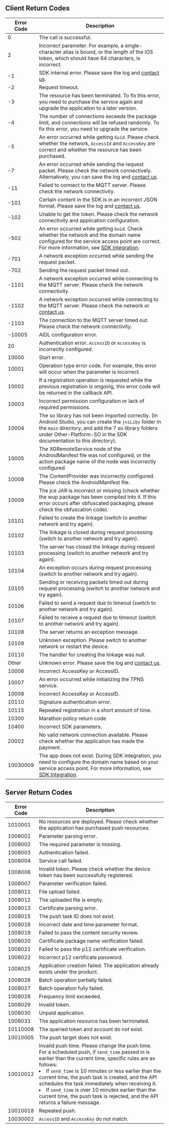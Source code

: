 ## Client Return Codes


| Error Code | Description |
|---|---|
| 0 | The call is successful. |
| 2 | Incorrect parameter. For example, a single-character alias is bound, or the length of the iOS token, which should have 64 characters, is incorrect. |
| -1 | SDK internal error. Please save the log and [contact us](https://intl.cloud.tencent.com/support). |
| -2 | Request timeout. |
| -3 | The resource has been terminated. To fix this error, you need to purchase the service again and upgrade the application to a later version. |
| -4 | The number of connections exceeds the package limit, and connections will be refused randomly. To fix this error, you need to upgrade the service. |
| -5 | An error occurred while getting `Guid`. Please check whether the network, `AccessId` and `AccessKey` are correct and whether the resource has been purchased. |
 |-7 | An error occurred while sending the request packet. Please check the network connectively. Alternatively, you can save the log and [contact us](https://intl.cloud.tencent.com/support). |
| -11 | Failed to connect to the MQTT server. Please check the network connectivity. |
| -101 | Certain content in the SDK is in an incorrect JSON format. Please save the log and [contact us](https://intl.cloud.tencent.com/support). |
| -102 | Unable to get the token. Please check the network connectivity and application configuration. |
| -502  | An error occurred while getting `Guid`. Check whether the network and the domain name configured for the service access point are correct. For more information, see [SDK Integration](https://intl.cloud.tencent.com/document/product/1024/30713).  |
| -701 | A network exception occurred while sending the request packet. |
| -702 | Sending the request packet timed out. |
| -1101 | A network exception occurred while connecting to the MQTT server. Please check the network connectivity. |
| -1102 | A network exception occurred while connecting to the MQTT server. Please check the network or [contact us](https://intl.cloud.tencent.com/support). |
| -1103 | The connection to the MQTT server timed out. Please check the network connectivity. |
| -10005 | AIDL configuration error. |
| 20 | Authentication error. `AccessID` or `AccessKey` is incorrectly configured. |
| 10000 | Start error. |
| 10001 | Operation type error code. For example, this error will occur when the parameter is incorrect. |
| 10002 | If a registration operation is requested while the previous registration is ongoing, this error code will be returned in the callback API. |
| 10003 | Incorrect permission configuration or lack of required permissions. |
| 10004 | The so library has not been imported correctly. (In Android Studio, you can create the `jniLibs` folder in the `main` directory, and add the 7 so library folders under Other-Platform-SO in the SDK documentation to this directory). |
| 10005 | The XGRemoteService node of the AndroidManifest file was not configured, or the action package name of the node was incorrectly configured |
| 10008 | The ContentProvider was incorrectly configured. Please check the AndroidManifest file. |
| 10009 | The jce JAR is incorrect or missing (check whether the wup package has been compiled into it. If this error occurs after obfuscated packaging, please check the obfuscation code). |
| 10101 | Failed to create the linkage (switch to another network and try again). |
| 10102 | The linkage is closed during request processing (switch to another network and try again). |
| 10103 | The server has closed the linkage during request processing (switch to another network and try again). |
| 10104 | An exception occurs during request processing (switch to another network and try again). |
| 10105 | Sending or receiving packets timed out during request processing (switch to another network and try again). |
| 10106 | Failed to send a request due to timeout (switch to another network and try again). |
| 10107 | Failed to receive a request due to timeout (switch to another network and try again). |
| 10108 | The server returns an exception message. |
| 10109 | Unknown exception. Please switch to another network or restart the device. |
| 10110 | The handler for creating the linkage was null. |
| Other | Unknown error. Please save the log and [contact us](https://intl.cloud.tencent.com/support). |
| 10006 | Incorrect AccessKey or AccessID. |
| 10007 | An error occurred while initializing the TPNS service. |
| 10008 | Incorrect AccessKey or AccessID. |
| 10110 | Signature authentication error. |
| 10115 | Repeated registration in a short amount of time. |
| 10300 | Marathon policy return code |
| 10400 | Incorrect SDK parameters. |
| 20002 | No valid network connection available. Please check whether the application has made the payment. |
|10030009  |The app does not exist. During SDK integration, you need to configure the domain name based on your service access point. For more information, see [SDK Integration](https://intl.cloud.tencent.com/document/product/1024/30713). |



## Server Return Codes


| Error Code | Description |
| ----- | --------------------- |
| 1010001 | No resources are deployed. Please check whether the application has purchased push resources. |
| 1008001 | Parameter parsing error. |
| 1008002 | The required parameter is missing. |
| 1008003 | Authentication failed. |
| 1008004 | Service call failed. |
| 1008006 | Invalid token. Please check whether the device token has been successfully registered. |
| 1008007 | Parameter verification failed. |
| 1008011 | File upload failed. |
| 1008012 | The uploaded file is empty. |
| 1008013 | Certificate parsing error. |
| 1008015 | The push task ID does not exist. |
| 1008016 | Incorrect date and time parameter format. |
| 1008019 | Failed to pass the content security review. |
| 1008020 | Certificate package name verification failed. |
| 1008021 | Failed to pass the p12 certificate verification. |
| 1008022 | Incorrect p12 certificate password. |
| 1008025 | Application creation failed. The application already exists under the product. |
| 1008026 | Batch operation partially failed. |
| 1008027 | Batch operation fully failed. |
| 1008028 | Frequency limit exceeded. |
| 1008029 | Invalid token. |
| 1008030 | Unpaid application. |
| 1008031 | The application resource has been terminated. |
| 10110008 | The queried token and account do not exist. |
| 10010005 | The push target does not exist. |
| 10010012 | Invalid push time. Please change the push time.<br>For a scheduled push, if `send_time` passed in is earlier than the current time, specific rules are as follows:<li>If `send_time` is 10 minutes or less earlier than the current time, the push task is created, and the API schedules the task immediately when receiving it.</li><li>If `send_time` is over 10 minutes earlier than the current time, the push task is rejected, and the API returns a failure message.</li> |
| 10010018 | Repeated push. |
| 10030002 | `AccessID` and `AccessKey` do not match. |

